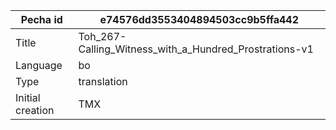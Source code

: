 |Pecha id | e74576dd3553404894503cc9b5ffa442
| --- | --- 
|Title | Toh_267-Calling_Witness_with_a_Hundred_Prostrations-v1 
|Language | bo
|Type | translation
|Initial creation | TMX